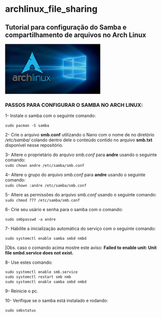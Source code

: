 # archlinux_file_sharing
Tutorial para configuração do Samba e compartilhamento de arquivos no Arch Linux
---

<img src="/imagens/archlinux.png">

### PASSOS PARA CONFIGURAR O SAMBA NO ARCH LINUX: 

1- Instale o samba com o seguinte comando:

``sudo pacman -S samba``

2- Crie o arquivo **smb.conf** utilizando o Nano com o nome de no diretório _/etc/samba/_ colando dentro dele o conteúdo contido no arquivo **smb.txt** disponível nesse repositório.

3- Altere o proprietário do arquivo _smb.conf_ para **andre** usando o seguinte comando:</br>
``sudo chown andre /etc/samba/smb.conf``

4- Altere o grupo do arquivo _smb.conf_ para **andre** usando o seguinte comando:</br>
``sudo chown :andre /etc/samba/smb.conf``

5- Altere as permissões do arquivo _smb.conf_ usando o seguinte comando:</br>
``sudo chmod 777 /etc/samba/smb.conf``

6- Crie seu usário e senha para o samba com o comando:

``sudo smbpasswd -a andre``

7- Habilite a inicialização automática do serviço com o seguinte comando:

``sudo systemctl enable samba smbd nmbd``

 |Obs. caso o comando acima mostre este aviso: **Failed to enable unit: Unit file smbd.service does not exist.**

8- Use estes comando:</br>
```
sudo systemctl enable smb.service
sudo systemctl restart smb nmb
sudo systemctl enable samba smbd nmbd
```
9- Reinicie o pc.

10- Verifique se o samba está instalado e rodando:

``sudo smbstatus``

